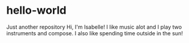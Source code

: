 # hello-world
Just another repository
Hi, I'm Isabelle!
I like music alot and I play two instruments and compose. 
I also like spending time outside in the sun!
